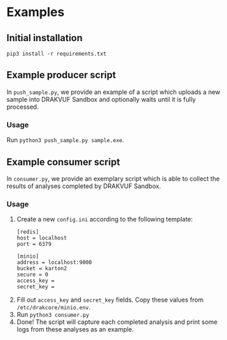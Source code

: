 # Examples

## Initial installation
```
pip3 install -r requirements.txt
```

## Example producer script

In `push_sample.py`, we provide an example of a script which uploads a new sample into DRAKVUF Sandbox and optionally waits until it is fully processed.

### Usage

Run `python3 push_sample.py sample.exe`.

## Example consumer script

In `consumer.py`, we provide an exemplary script which is able to collect the results of analyses completed by DRAKVUF Sandbox.

### Usage

1. Create a new `config.ini` according to the following template:
   ```
   [redis]
   host = localhost
   port = 6379

   [minio]
   address = localhost:9000
   bucket = karton2
   secure = 0
   access_key =
   secret_key =
   ```
2. Fill out `access_key` and `secret_key` fields. Copy these values from `/etc/drakcore/minio.env`.
3. Run `python3 consumer.py`
4. Done! The script will capture each completed analysis and print some logs from these analyses as an example.

